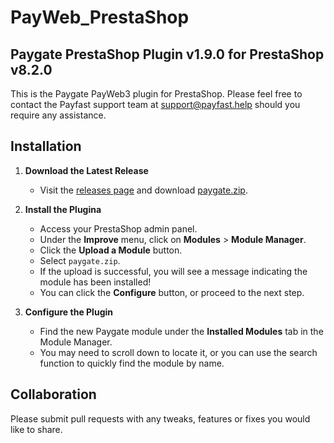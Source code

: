 # PayWeb_PrestaShop

## Paygate PrestaShop Plugin v1.9.0 for PrestaShop v8.2.0

This is the Paygate PayWeb3 plugin for PrestaShop. Please feel free to contact the Payfast support team at
support@payfast.help should you require any assistance.

## Installation

1. **Download the Latest Release**
    - Visit the [releases page](https://github.com/Paygate/PayWeb_PrestaShop/releases) and
      download [paygate.zip](https://github.com/Paygate/PayWeb_PrestaShop/releases/download/v1.8.5/paygate.zip).

2. **Install the Plugina**
    - Access your PrestaShop admin panel.
    - Under the **Improve** menu, click on **Modules** > **Module Manager**.
    - Click the **Upload a Module** button.
    - Select `paygate.zip`.
    - If the upload is successful, you will see a message indicating the module has been installed!
    - You can click the **Configure** button, or proceed to the next step.

3. **Configure the Plugin**
    - Find the new Paygate module under the **Installed Modules** tab in the Module Manager.
    - You may need to scroll down to locate it, or you can use the search function to quickly find the module by name.

## Collaboration

Please submit pull requests with any tweaks, features or fixes you would like to share.
